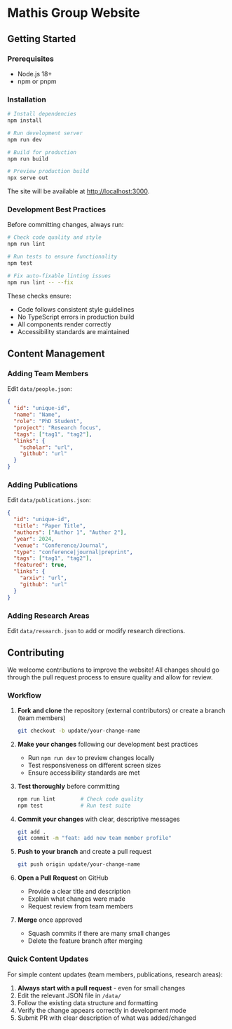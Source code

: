 # Mathis Group Website


## Getting Started

### Prerequisites

- Node.js 18+
- npm or pnpm

### Installation

```bash
# Install dependencies
npm install

# Run development server
npm run dev

# Build for production
npm run build

# Preview production build
npx serve out
```

The site will be available at [http://localhost:3000](http://localhost:3000).

### Development Best Practices

Before committing changes, always run:

```bash
# Check code quality and style
npm run lint

# Run tests to ensure functionality
npm test

# Fix auto-fixable linting issues
npm run lint -- --fix
```

These checks ensure:

- Code follows consistent style guidelines
- No TypeScript errors in production build
- All components render correctly
- Accessibility standards are maintained


## Content Management

### Adding Team Members

Edit `data/people.json`:

```json
{
  "id": "unique-id",
  "name": "Name",
  "role": "PhD Student",
  "project": "Research focus",
  "tags": ["tag1", "tag2"],
  "links": {
    "scholar": "url",
    "github": "url"
  }
}
```

### Adding Publications

Edit `data/publications.json`:

```json
{
  "id": "unique-id",
  "title": "Paper Title",
  "authors": ["Author 1", "Author 2"],
  "year": 2024,
  "venue": "Conference/Journal",
  "type": "conference|journal|preprint",
  "tags": ["tag1", "tag2"],
  "featured": true,
  "links": {
    "arxiv": "url",
    "github": "url"
  }
}
```

### Adding Research Areas

Edit `data/research.json` to add or modify research directions.

## Contributing

We welcome contributions to improve the website! All changes should go through the pull request process to ensure quality and allow for review.

### Workflow

1. **Fork and clone** the repository (external contributors) or create a branch (team members)

   ```bash
   git checkout -b update/your-change-name
   ```

2. **Make your changes** following our development best practices
   - Run `npm run dev` to preview changes locally
   - Test responsiveness on different screen sizes
   - Ensure accessibility standards are met

3. **Test thoroughly** before committing

   ```bash
   npm run lint        # Check code quality
   npm test            # Run test suite
   ```

4. **Commit your changes** with clear, descriptive messages

   ```bash
   git add .
   git commit -m "feat: add new team member profile"
   ```

5. **Push to your branch** and create a pull request

   ```bash
   git push origin update/your-change-name
   ```

6. **Open a Pull Request** on GitHub
   - Provide a clear title and description
   - Explain what changes were made
   - Request review from team members

7. **Merge** once approved
   - Squash commits if there are many small changes
   - Delete the feature branch after merging

### Quick Content Updates

For simple content updates (team members, publications, research areas):

1. **Always start with a pull request** - even for small changes
2. Edit the relevant JSON file in `/data/`
3. Follow the existing data structure and formatting
4. Verify the change appears correctly in development mode
5. Submit PR with clear description of what was added/changed
